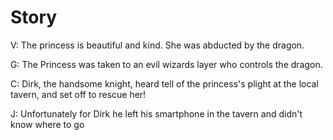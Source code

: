 # Story

V: The princess is beautiful and kind. She was abducted by the dragon.

G: The Princess was taken to an evil wizards layer who controls the dragon.

C: Dirk, the handsome knight, heard tell of the princess's plight at the local tavern, and set off to rescue her!

J: Unfortunately for Dirk he left his smartphone in the tavern and didn't know where to go 
